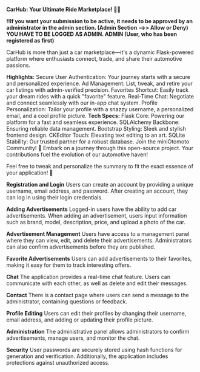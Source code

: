 **CarHub: Your Ultimate Ride Marketplace! 🚗💨**

**!!If you want your submission to be active, it needs to be approved by an administrator in the admin section.  (Admin Section -->> Allow or Deny) YOU HAVE TO BE LOGGED AS ADMIN. ADMIN (User, who has been
registered as first)**

CarHub is more than just a car marketplace—it's a dynamic Flask-powered platform where enthusiasts connect, trade, and share their automotive passions.

**Highlights:**
Secure User Authentication: Your journey starts with a secure and personalized experience.
Ad Management: List, tweak, and retire your car listings with admin-verified precision.
Favorites Shortcut: Easily track your dream rides with a quick "favorite" feature.
Real-Time Chat: Negotiate and connect seamlessly with our in-app chat system.
Profile Personalization: Tailor your profile with a snazzy username, a personalized email, and a cool profile picture.
**Tech Specs:**
Flask Core: Powering our platform for a fast and seamless experience.
SQLAlchemy Backbone: Ensuring reliable data management.
Bootstrap Styling: Sleek and stylish frontend design.
CKEditor Touch: Elevating text editing to an art.
SQLite Stability: Our trusted partner for a robust database.
Join the miniOtomoto Community! 🌟
Embark on a journey through this open-source project. Your contributions fuel the evolution of our automotive haven!

Feel free to tweak and personalize the summary to fit the exact essence of your application! 🚀

**Registration and Login**
Users can create an account by providing a unique username, email address, and password. After creating an account, they can log in using their login credentials.

**Adding Advertisements**
Logged-in users have the ability to add car advertisements. When adding an advertisement, users input information such as brand, model, description, price, and upload a photo of the car.

**Advertisement Management**
Users have access to a management panel where they can view, edit, and delete their advertisements. Administrators can also confirm advertisements before they are published.

**Favorite Advertisements**
Users can add advertisements to their favorites, making it easy for them to track interesting offers.

**Chat**
The application provides a real-time chat feature. Users can communicate with each other, as well as delete and edit their messages.

**Contact**
There is a contact page where users can send a message to the administrator, containing questions or feedback.

**Profile Editing**
Users can edit their profiles by changing their username, email address, and adding or updating their profile picture.

**Administration**
The administrative panel allows administrators to confirm advertisements, manage users, and monitor the chat.

**Security**
User passwords are securely stored using hash functions for generation and verification. Additionally, the application includes protections against unauthorized access.
